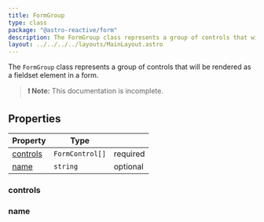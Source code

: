 ```yaml
---
title: FormGroup
type: class
package: "@astro-reactive/form"
description: The FormGroup class represents a group of controls that will be rendered as a fieldset element in a form.
layout: ../../../../layouts/MainLayout.astro
---
```


The `FormGroup` class represents a group of controls that will be rendered as a fieldset element in a form.

> **❗ Note:** This documentation is incomplete.

## Properties

| Property | Type | |
|---|---|---|
| [controls](#controls) |  `FormControl[]` | required |
| [name](#name) |  `string` | optional |

### controls

### name